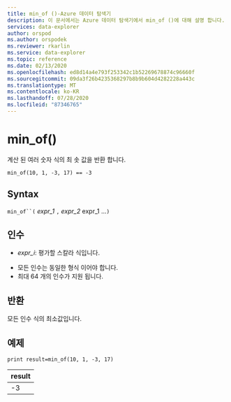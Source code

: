 ```yaml
---
title: min_of ()-Azure 데이터 탐색기
description: 이 문서에서는 Azure 데이터 탐색기에서 min_of ()에 대해 설명 합니다.
services: data-explorer
author: orspod
ms.author: orspodek
ms.reviewer: rkarlin
ms.service: data-explorer
ms.topic: reference
ms.date: 02/13/2020
ms.openlocfilehash: ed8d14a4e793f253342c1b52269678874c96660f
ms.sourcegitcommit: 09da3f26b4235368297b8b9b604d4282228a443c
ms.translationtype: MT
ms.contentlocale: ko-KR
ms.lasthandoff: 07/28/2020
ms.locfileid: "87346765"
---
```

# <a name="min_of"></a>min_of()

계산 된 여러 숫자 식의 최 솟 값을 반환 합니다.

```kusto
min_of(10, 1, -3, 17) == -3
```

## <a name="syntax"></a>Syntax

`min_of``(` *expr_1* `,` *expr_2* expr_1 ...`)`

## <a name="arguments"></a>인수

* *expr_i*: 평가할 스칼라 식입니다.

- 모든 인수는 동일한 형식 이어야 합니다.
- 최대 64 개의 인수가 지원 됩니다.

## <a name="returns"></a>반환

모든 인수 식의 최소값입니다.

## <a name="example"></a>예제

<!-- csl: https://help.kusto.windows.net/Samples  -->
```kusto
print result=min_of(10, 1, -3, 17) 
```

|result|
|---|
|-3|
